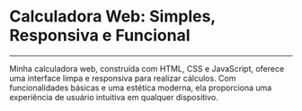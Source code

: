 # Calculadora Web: Simples, Responsiva e Funcional
<hr>
Minha calculadora web, construída com HTML, CSS e JavaScript, oferece uma interface limpa e responsiva para realizar cálculos. Com funcionalidades básicas e uma estética moderna, ela proporciona uma experiência de usuário intuitiva em qualquer dispositivo.
